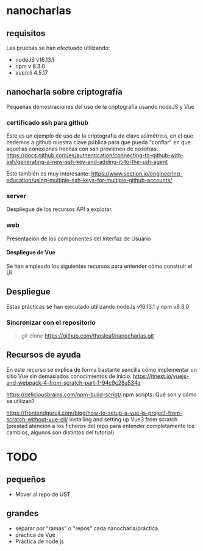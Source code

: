 # nanocharlas

## requisitos

Las pruebas se han efectuado utilizando:
- nodeJS v16.13.1
- npm v 8.3.0
- vue/cli 4.5.17

## nanocharla sobre criptografía

Pequeñas demostraciones del uso de la criptografía usando nodeJS y Vue

### certificado ssh para github 

Este es un ejemplo de uso de la criptografía de clave asimétrica, en el que cedemos a github nuestra clave pública para que pueda "confiar" en que aquellas conexiones hechas con ssh provienen de nosotras.
https://docs.github.com/es/authentication/connecting-to-github-with-ssh/generating-a-new-ssh-key-and-adding-it-to-the-ssh-agent

Este también es muy interesante:
https://www.section.io/engineering-education/using-multiple-ssh-keys-for-multiple-github-accounts/


### server

Despliegue de los recursos API a explotar.

### web

Presentación de los componentes del Interfaz de Usuario

#### Despliegue de Vue

Se han empleado los siguientes recursos para entender cómo construir el UI


## Despliegue

Estas prácticas se han ejecutado utilizando nodeJs v16.13.1 y npm v8.3.0

### Sincronizar con el repositorio

> git clone https://github.com/thosleaf/nanocharlas.git

## Recursos de ayuda

En este recurso se explica de forma bastante sencilla cómo implementar un sitio Vue sin demasiados conocimientos de inicio.
https://itnext.io/vuejs-and-webpack-4-from-scratch-part-1-94c9c28a534a

https://deliciousbrains.com/npm-build-script/
npm scripts: Qué son y cómo se utilizan?

https://frontendguruji.com/blog/how-to-setup-a-vue-js-project-from-scratch-without-vue-cli/
installing and setting up Vue3 from scratch
(prestad atención a los ficheros del repo para entender completamente los cambios, algunos son distintos del tutorial)

# TODO
## pequeños
- Mover al repo de UST

## grandes
- separar por "ramas" o "repos" cada nanocharla/práctica.
- práctica de Vue
- Práctica de node.js